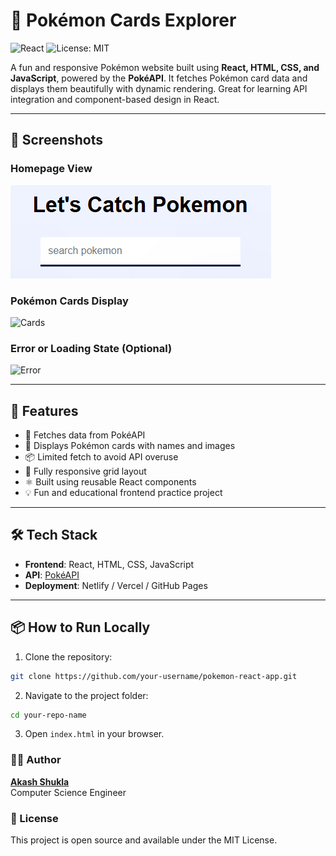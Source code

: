# 🧩 Pokémon Cards Explorer

![React](https://img.shields.io/badge/React-Project-blue?style=for-the-badge&logo=react)
![License: MIT](https://img.shields.io/badge/License-MIT-yellow.svg?style=for-the-badge)

A fun and responsive Pokémon website built using **React, HTML, CSS, and JavaScript**, powered by the **PokéAPI**. It fetches Pokémon card data and displays them beautifully with dynamic rendering. Great for learning API integration and component-based design in React.

---

## 📸 Screenshots

### Homepage View  
![Home](https://github.com/dev007-sudo/Pokemon-Application/blob/main/pokemonsc1.PNG)

### Pokémon Cards Display  
![Cards](./pokesc2.PNG)

### Error or Loading State (Optional)  
![Error](./pokesc3.PNG)

---

## 🚀 Features

- 🧠 Fetches data from PokéAPI
- 🎴 Displays Pokémon cards with names and images
- 📦 Limited fetch to avoid API overuse
- 🔁 Fully responsive grid layout
- ⚛️ Built using reusable React components
- 💡 Fun and educational frontend practice project

---

## 🛠️ Tech Stack

- **Frontend**: React, HTML, CSS, JavaScript  
- **API**: [PokéAPI](https://pokeapi.co/)  
- **Deployment**: Netlify / Vercel / GitHub Pages

---

## 📦 How to Run Locally

1. Clone the repository:
```bash
git clone https://github.com/your-username/pokemon-react-app.git
```

2. Navigate to the project folder:
```bash
cd your-repo-name
```

3. Open `index.html` in your browser.

### 🙋‍♂️  Author
**[Akash Shukla](https://github.com/dev007-sudo)**  
Computer Science Engineer


### 🧾 License
This project is open source and available under the MIT License.
